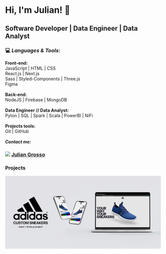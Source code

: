 # Hi, I'm Julian! 👋

## Software Developer | Data Engineer | Data Analyst

### :computer:  ***Languages & Tools:***
**Front-end:**<br>
JavaScript | HTML | CSS<br>
React.js | Next.js<br>
Sass | Styled-Components | Three.js<br>
Figma
<br>
<br>
**Back-end:**<br>
NodeJS | Firebase | MongoDB
<br>
<br>
**Data Engineer // Data Analyst:**<br>
Pyton | SQL | Spark | Scala | PowerBI | NiFi
<br>
<br>
**Projects tools:**<br>
Git | GitHub
<br>
<br>
***Contact me:***
### <img src="https://i.postimg.cc/1tWpxw42/LI-In-Bug.png" width=20> [Julian Grosso](https://www.linkedin.com/in/juliangrosso/)

### Projects
<a href="https://www.linkedin.com/in/juliangrosso/"><img src="./assets/JG_projectShowcase.gif" width="auto" height="auto"></a>
